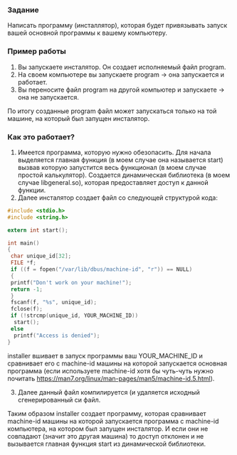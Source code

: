 ### Задание

Написать программу (инсталлятор), которая будет привязывать запуск вашей основной программы к вашему компьютеру.

### Пример работы

1. Вы запускаете инсталятор. Он создает исполняемый файл program.
2. На своем компьютере вы запускаете program -> она запускается и работает.
3. Вы переносите файл program на другой компьютер и запускаете -> она не запускается.

По итогу созданные program файл может запускаться только на той машине, на который был запущен инсталятор.

### Как это работает?

1. Имеется программа, которую нужно обезопасить. Для начала выделяется главная функция (в моем случае она называется start) вызвав которую запустится весь функционал (в моем случае простой калькулятор). Создается динамическая библиотека (в моем случае libgeneral.so), которая предоставляет доступ к данной функции.
2. Далее инсталятор создает файл со следующей структурой кода:

```c
#include <stdio.h> 									
#include <string.h> 								

extern int start();					

int main() 											
{													
 char unique_id[32];
 FILE *f; 
 if ((f = fopen("/var/lib/dbus/machine-id", "r")) == NULL)
 {													
 printf("Don't work on your machine!");			
 return -1;												
 }													
 fscanf(f, "%s", unique_id);						
 fclose(f);											
 if (!strcmp(unique_id, YOUR_MACHINE_ID)) 						
  start();										
 else												
  printf("Access is denied");						
}	
```
installer вшивает в запуск программы ваш YOUR_MACHINE_ID и сравнивает его с machine-id машины на которой запускается основная программа (если используете machine-id хотя бы чуть-чуть нужно почитать https://man7.org/linux/man-pages/man5/machine-id.5.html).

3. Далее данный файл компилируется (и удаляется исходный сгенерированный си файл.

Таким образом installer создает программу, которая сравнивает machine-id машины на которой запускается программа с machine-id компьютера, на котором был запущен инсталятор. И если они не совпадают (значит это другая машина) то доступ отклонен и не вызывается главная функция start из динамической библиотеки.
